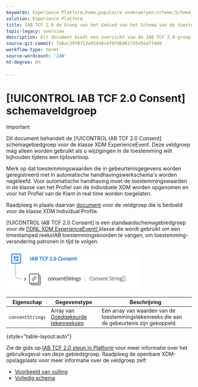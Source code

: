 ```yaml
---
keywords: Experience Platform;home;populaire onderwerpen;schema;Schema;XDM;ExperienceEvent;fields;schema's;Schema's;Schema-ontwerp;field-groep;field-groep;iab;tcf;permission;
solution: Experience Platform
title: IAB TCF 2.0 de Groep van het Gebied van het Schema van de toestemming
topic-legacy: overview
description: Dit document biedt een overzicht van de IAB TCF 2.0-groep met het schema voor instemming voor de XDM ExperienceEvent-klasse.
source-git-commit: 7a0ac3970713e95438c6f0fdbd6175545ea7fdd0
workflow-type: tm+mt
source-wordcount: '240'
ht-degree: 0%

---
```



# [!UICONTROL IAB TCF 2.0 Consent] schemaveldgroep

>[!IMPORTANT]
>
>Dit document behandelt de [!UICONTROL IAB TCF 2.0 Consent] schemagebiedgroep voor de klasse XDM ExperienceEvent. Deze veldgroep mag alleen worden gebruikt als u wijzigingen in de toestemming wilt bijhouden tijdens een tijdsverloop.
>
>Merk op dat toestemmingswaarden die in gebeurtenisgegevens worden geregistreerd niet in automatische handhavingswerkschema&#39;s worden nageleefd. Voor automatische handhaving moet de toestemmingswaarden in de klasse van het Profiel van de Individuele XDM worden opgenomen en voor het Profiel van de Klant in real time worden toegelaten.
>
>Raadpleeg in plaats daarvan [document](../profile/iab.md) voor de veldgroep die is bedoeld voor de klasse XDM Individual Profile.

[!UICONTROL IAB TCF 2.0 Consent] is een standaardschemagebiedgroep voor de  [[!DNL XDM ExperienceEvent] ](../../classes/experienceevent.md) klasse die wordt gebruikt om een timestamped reeksIAB toestemmingskoorden te vangen, om toestemming-verandering patronen in tijd te volgen.

![](../../images/field-groups/iab-event.png)

| Eigenschap | Gegevenstype | Beschrijving |
| --- | --- | --- |
| `consentStrings` | Array van [Goedgekeurde tekenreeksen](../../data-types/consent-string.md) | Een array van waarden van de toestemmingstekenreeks die aan de gebeurtenis zijn gekoppeld. |

{style=&quot;table-layout:auto&quot;}

Zie de gids op [IAB TCF 2.0 steun in Platform](../../../landing/governance-privacy-security/consent/iab/overview.md) voor meer informatie over het gebruiksgeval van deze gebiedsgroep. Raadpleeg de openbare XDM-opslagplaats voor meer informatie over de veldgroep zelf:

* [Voorbeeld van vulling](https://github.com/adobe/xdm/blob/master/components/fieldgroups/experience-event/experienceevent-privacy.example.1.json)
* [Volledig schema](https://github.com/adobe/xdm/blob/master/components/fieldgroups/experience-event/experienceevent-privacy.schema.json)
